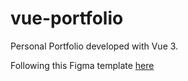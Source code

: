 # vue-portfolio

Personal Portfolio developed with Vue 3.

Following this Figma template [here](https://www.figma.com/design/2GKgFv8HTXbTR26K3aswjC/Minimal-Portfolio-for-Developers-(Community))
